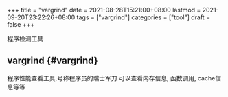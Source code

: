 +++
title = "vargrind"
date = 2021-08-28T15:21:00+08:00
lastmod = 2021-09-20T23:22:26+08:00
tags = ["vargrind"]
categories = ["tool"]
draft = false
+++

程序检测工具

<!--more-->


## vargrind {#vargrind}

程序性能查看工具,号称程序员的瑞士军刀
可以查看内存信息, 函数调用, cache信息等等